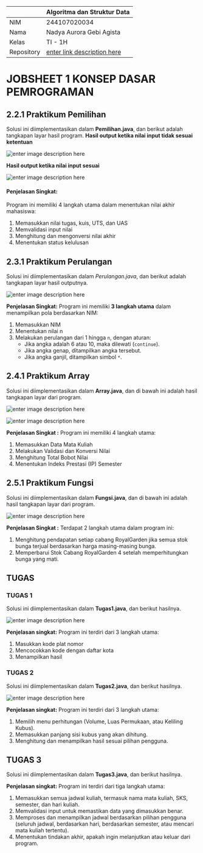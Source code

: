 
|  | Algoritma dan Struktur Data |
|--|--|
|NIM  | 244107020034  |
|Nama | Nadya Aurora Gebi Agista |
|Kelas | TI - 1H |
|Repository| [enter link description here](https://github.com/Nadyaaurora/coolyeah)

# JOBSHEET 1 KONSEP DASAR PEMROGRAMAN

## 2.2.1 Praktikum Pemilihan
Solusi ini diimplementasikan dalam **Pemilihan.java**, dan berikut adalah tangkapan layar hasil program.
**Hasil output ketika nilai input tidak sesuai ketentuan**

![enter image description here](https://i.postimg.cc/CLrZ2mKF/Screenshot-2025-02-19-214128.png)

**Hasil output ketika nilai input sesuai**

![enter image description here](https://i.postimg.cc/Rhs0jZ4P/Screenshot-2025-02-19-214200.png)

#### **Penjelasan Singkat:**
Program ini memiliki 4 langkah utama dalam menentukan nilai akhir mahasiswa:
1. Memasukkan nilai tugas, kuis, UTS, dan UAS
2. Memvalidasi input nilai
3. Menghitung dan mengonversi nilai akhir
4. Menentukan status kelulusan

## 2.3.1 Praktikum Perulangan
Solusi ini diimplementasikan dalam *Perulangan.java*, dan berikut adalah tangkapan layar hasil outputnya. 

![enter image description here](https://i.postimg.cc/43Bjv75F/Screenshot-2025-02-19-215021.png)

 **Penjelasan Singkat:** 
 Program ini memiliki **3 langkah utama** dalam menampilkan pola berdasarkan NIM: 
 1. Memasukkan NIM
2. Menentukan nilai n
3. Melakukan perulangan dari 1 hingga `n`, dengan aturan:
	-   Jika angka adalah 6 atau 10, maka dilewati (`continue`).
	-   Jika angka genap, ditampilkan angka tersebut.
	-   Jika angka ganjil, ditampilkan simbol `*`.

## 2.4.1 Praktikum Array
Solusi ini diimplementasikan dalam **Array.java**, dan di bawah ini adalah hasil tangkapan layar dari program. 

![enter image description here](https://i.postimg.cc/htxd7VSc/Screenshot-2025-02-19-220724.png)

![enter image description here](https://i.postimg.cc/KY2g74zL/Screenshot-2025-02-19-220734.png)

 **Penjelasan Singkat :**
  Program ini memiliki 4 langkah utama: 
  1. Memasukkan Data Mata Kuliah
  2. Melakukan Validasi dan Konversi Nilai
  3. Menghitung Total Bobot Nilai
  4. Menentukan Indeks Prestasi (IP) Semester

## 2.5.1 Praktikum Fungsi
Solusi ini diimplementasikan dalam **Fungsi.java**, dan di bawah ini adalah hasil tangkapan layar dari program. 

![enter image description here](https://i.postimg.cc/XqCVDc1v/Screenshot-2025-02-19-221546.png)

**Penjelasan Singkat :** 
Terdapat 2 langkah utama dalam program ini: 
1. Menghitung pendapatan setiap cabang RoyalGarden jika semua stok bunga terjual berdasarkan harga masing-masing bunga.
 2. Memperbarui Stok Cabang RoyalGarden 4 setelah memperhitungkan bunga yang mati.

## TUGAS
### TUGAS 1 
Solusi ini diimplementasikan dalam **Tugas1.java**, dan berikut hasilnya.

![enter image description here](https://i.postimg.cc/MKGWCxvS/Screenshot-2025-02-20-072246.png)

**Penjelasan singkat:** 
Program ini terdiri dari 3 langkah utama:
1.  Masukkan kode plat nomor
2.  Mencocokkan kode dengan daftar kota
3.  Menampilkan hasil

### TUGAS 2
Solusi ini diimplementasikan dalam **Tugas2.java**, dan berikut hasilnya.

![enter image description here](https://i.postimg.cc/jd9B5rdP/Screenshot-2025-02-20-080511.png)

**Penjelasan singkat:**
Program ini terdiri dari 3 langkah utama:

1.  Memilih menu perhitungan (Volume, Luas Permukaan, atau Keliling Kubus).
2.  Memasukkan panjang sisi kubus yang akan dihitung.
3.  Menghitung dan menampilkan hasil sesuai pilihan pengguna.

## TUGAS 3

Solusi ini diimplementasikan dalam **Tugas3.java**, dan berikut hasilnya.

**Penjelasan singkat:**
Program ini terdiri dari tiga langkah utama:
1.   Memasukkan semua jadwal kuliah, termasuk nama mata kuliah, SKS, semester, dan hari kuliah.
2. Memvalidasi input untuk memastikan data yang dimasukkan benar.
3. Memproses dan menampilkan jadwal berdasarkan pilihan pengguna (seluruh jadwal, berdasarkan hari, berdasarkan semester, atau mencari mata kuliah tertentu).
4. Menentukan tindakan akhir, apakah ingin melanjutkan atau keluar dari program.

